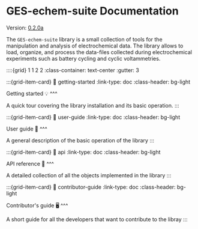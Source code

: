 # GES-echem-suite Documentation

Version: [0.2.0a](ReleaseNotes)

The `GES-echem-suite` library is a small collection of tools for the manipulation and analysis of electrochemical data. The library allows to load, organize, and process the data-files collected during electrochemical experiments such as battery cycling and cyclic voltammetries.

::::{grid} 1 1 2 2
:class-container: text-center
:gutter: 3

:::{grid-item-card}
:link: getting-started
:link-type: doc
:class-header: bg-light

Getting started 💡
^^^

A quick tour covering the library installation and its basic operation.
:::

:::{grid-item-card}
:link: user-guide
:link-type: doc
:class-header: bg-light

User guide 📑
^^^

A general description of the basic operation of the library
:::

:::{grid-item-card}
:link: api
:link-type: doc
:class-header: bg-light

API reference 🔎
^^^

A detailed collection of all the objects implemented in the library
:::

:::{grid-item-card}
:link: contributor-guide
:link-type: doc
:class-header: bg-light

Contributor's guide 🖥️
^^^

A short guide for all the developers that want to contribute to the libray
:::







